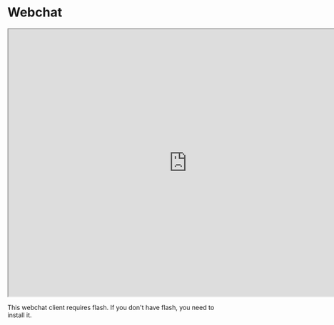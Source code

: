 # Webchat

<center>
<iframe src="http://sparkle.yolo-swag.com/webchat" width="800" 
height="600"></iframe>
</center>

This webchat client requires flash. If you don't have flash, you need to 
install it.

